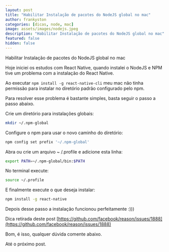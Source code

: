 ```yaml
---
layout: post
title: "Habilitar Instalação de pacotes do NodeJS global no mac"
author: frankyston
categories: [dicas, node, mac]
image: assets/images/nodejs.jpeg
description: "Habilitar Instalação de pacotes do NodeJS global no mac"
featured: false
hidden: false
---
```


 Habilitar Instalação de pacotes do NodeJS global no mac

Hoje iniciei os estudos com React Native, quando instalei o NodeJS e NPM tive um problema com a instalação do React Native.

Ao executar `npm install -g react-native-cli` meu mac não tinha permissão para instalar no diretório padrão configurado pelo npm.

Para resolver esse problema é bastante simples, basta seguir o passo a passo abaixo.

Crie um diretório para instalações globais:

```bash
mkdir ~/.npm-global
```

Configure o npm para usar o novo caminho do diretório:

```bash
npm config set prefix '~/.npm-global'
```

Abra ou crie um arquivo ~ /.profile e adicione esta linha:

```bash
export PATH=~/.npm-global/bin:$PATH
```

No terminal execute:

```bash
source ~/.profile
```

E finalmente execute o que deseja instalar:

```bash
npm install -g react-native
```

Depois desse passo a instalação funcionou perfeitamente :)))

Dica retirada deste post [https://github.com/facebook/reason/issues/1888](https://github.com/facebook/reason/issues/1888)

Bom, é isso, qualquer dúvida comente abaixo.

Até o próximo post.
